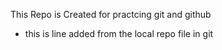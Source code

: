 This Repo is Created for practcing git and github

- this is line added from the local repo file in git
